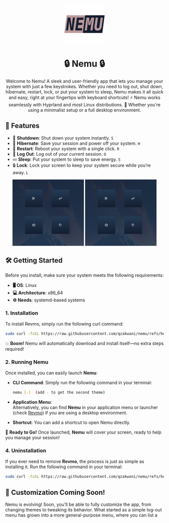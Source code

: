 <div align="center">
  
![Revmo Logo](https://github.com/qzakwani/nemu/blob/main/resources/logo/nemu.png)

# 🔒 **Nemu** 🔒

Welcome to Nemu! A sleek and user-friendly app that lets you manage your system with just a few keystrokes. Whether you need to log out, shut down, hibernate, restart, lock, or put your system to sleep, Nemu makes it all quick and easy, right at your fingertips with keyboard shortcuts! ⚡ Nemu works seamlessly with Hyprland and most Linux distributions. 🐧 Whether you're using a minimalist setup or a full desktop environment.
</div>



## 🎯 Features

- 🔌 **Shutdown**: Shut down your system instantly. `S`
- 🌙 **Hibernate**: Save your session and power off your system. `H`
- 🔄 **Restart**: Reboot your system with a single click. `R`
- 🚪 **Log Out**: Log out of your current session. `O`
- 💤 **Sleep**: Put your system to sleep to save energy. `S`
- 🔒 **Lock**: Lock your screen to keep your system secure while you’re away. `L`

<div align="center">
  <img src="https://github.com/qzakwani/nemu/blob/main/resources/screenshots/theme1.png" alt="them 1" width="45%">
  <img src="https://github.com/qzakwani/nemu/blob/main/resources/screenshots/theme1.png" alt="theme 2" width="45%">
</div>

## 🛠️ **Getting Started**

Before you install, make sure your system meets the following requirements:

- **🖥️ OS**: Linux
- **💻 Architecture**: x86_64
- **⚙️ Needs**: systemd-based systems

### **1. Installation**

To install Revmo, simply run the following curl command:

```sh
sudo curl -fsSL https://raw.githubusercontent.com/qzakwani/nemu/refs/heads/main/scripts/install.sh | sh
```

💥 **Boom!** Nemu will automatically download and install itself—no extra steps required!

### **2. Running Nemu**

Once installed, you can easily launch **Nemu**:

 - **CLI Command**:
   Simply run the following command in your terminal:
   ```sh
   nemu [-]  (add - to get the second theme) 
   ```

 - **Application Menu**:  
    Alternatively, you can find **Nemu** in your application menu or launcher (check [Revmo](https://github.com/qzakwani/revmo)) if you are using a desktop environment.

 - **Shortcut**:
   You can add a shortcut to open Nemu directly. 


🚀 **Ready to Go!** Once launched, **Nemu** will cover your screen, ready to help you manage your session!

### **4. Uninstallation**

If you ever need to remove **Revmo**, the process is just as simple as installing it. Run the following command in your terminal:

```sh
sudo curl -fsSL https://raw.githubusercontent.com/qzakwani/nemu/refs/heads/main/scripts/uninstall.sh | sh
```

## 🚧 Customization Coming Soon!

Nemu is evolving! Soon, you’ll be able to fully customize the app, from changing themes to tweaking its behavior. What started as a simple log-out menu has grown into a more general-purpose menu, where you can list a